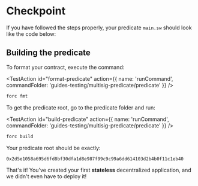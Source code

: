 
# Checkpoint

If you have followed the steps properly, your predicate `main.sw` should look like the code below:

<CodeImport
  file="../../examples/intro-to-predicates/multisig-predicate/src/main.sw"
  comment="all"
  commentType="//"
  lang="sway"
/>

## Building the predicate

To format your contract, execute the command:

<TestAction
id="format-predicate"
action={{
  name: 'runCommand',
  commandFolder: 'guides-testing/multisig-predicate/predicate'
}}
/>

```sh
forc fmt
```

To get the predicate root, go to the predicate folder and run:

<TestAction
id="build-predicate"
action={{
  name: 'runCommand',
  commandFolder: 'guides-testing/multisig-predicate/predicate'
}}
/>

```sh
forc build
```

Your predicate root should be exactly:

```sh
0x2d5e1058a695d6fd8bf30dfa1d8e987f99c9c99a6dd614103d2b4b0f11c1eb40
```

That's it! You've created your first **stateless** decentralized application, and we didn't even have to deploy it!
